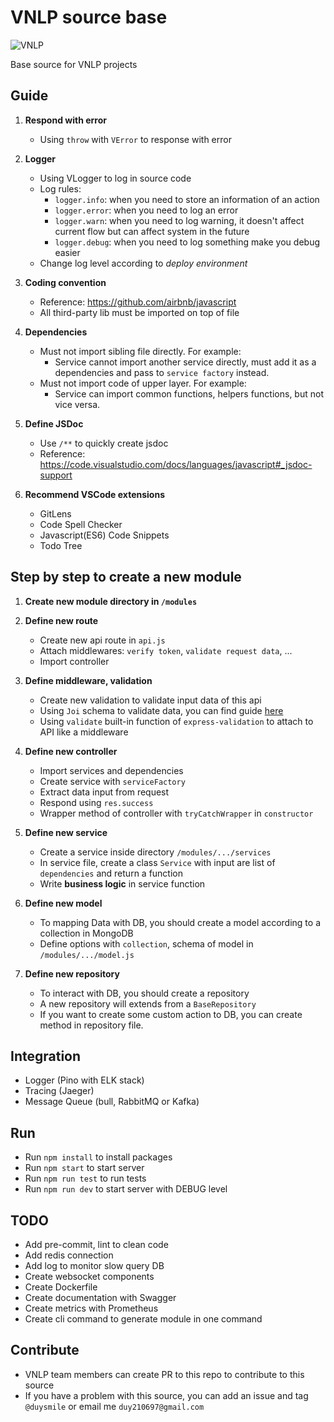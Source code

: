 # VNLP source base
![VNLP](https://img.shields.io/badge/VNLP%20Tech-vnlp.ai-brightgreen)

Base source for VNLP projects


## Guide
1. **Respond with error**
    - Using `throw` with `VError` to response with error

2. **Logger**
    - Using VLogger to log in source code
    - Log rules:
        - `logger.info`: when you need to store an information of an action
        - `logger.error`: when you need to log an error
        - `logger.warn`: when you need to log warning, it doesn't affect current flow but can affect system in the future
        - `logger.debug`: when you need to log something make you debug easier
    - Change log level according to *deploy environment*

3. **Coding convention**
    - Reference: https://github.com/airbnb/javascript
    - All third-party lib must be imported on top of file

4. **Dependencies**
    - Must not import sibling file directly. For example:
        - Service cannot import another service directly, must add it as a dependencies and pass to `service factory` instead.
    - Must not import code of upper layer. For example:
        - Service can import common functions, helpers functions, but not vice versa.

5. **Define JSDoc**
    - Use `/**` to quickly create jsdoc
    - Reference: https://code.visualstudio.com/docs/languages/javascript#_jsdoc-support

6. **Recommend VSCode extensions**
    - GitLens
    - Code Spell Checker
    - Javascript(ES6) Code Snippets
    - Todo Tree

## Step by step to create a new module
1. **Create new module directory in `/modules`**

2. **Define new route**
    - Create new api route in `api.js`
    - Attach middlewares: `verify token`, `validate request data`, ...
    - Import controller

3. **Define middleware, validation**
    - Create new validation to validate input data of this api
    - Using `Joi` schema to validate data, you can find guide [here](https://joi.dev/api/?v=17.4.2)
    - Using `validate` built-in function of `express-validation` to attach to API like a middleware

4. **Define new controller**
    - Import services and dependencies
    - Create service with `serviceFactory`
    - Extract data input from request
    - Respond using `res.success`
    - Wrapper method of controller with `tryCatchWrapper` in `constructor`

5. **Define new service**
    - Create a service inside directory `/modules/.../services`
    - In service file, create a class `Service` with input are list of `dependencies` and return a function
    - Write **business logic** in service function

6. **Define new model**
    - To mapping Data with DB, you should create a model according to a collection in MongoDB
    - Define options with `collection`, schema of model in `/modules/.../model.js`

7. **Define new repository**
    - To interact with DB, you should create a repository
    - A new repository will extends from a `BaseRepository`
    - If you want to create some custom action to DB, you can create method in repository file.


## Integration
- Logger (Pino with ELK stack)
- Tracing (Jaeger)
- Message Queue (bull, RabbitMQ or Kafka)


## Run
- Run `npm install` to install packages
- Run `npm start` to start server
- Run `npm run test` to run tests
- Run `npm run dev` to start server with DEBUG level


## TODO
- Add pre-commit, lint to clean code
- Add redis connection
- Add log to monitor slow query DB
- Create websocket components
- Create Dockerfile
- Create documentation with Swagger
- Create metrics with Prometheus
- Create cli command to generate module in one command


## Contribute
- VNLP team members can create PR to this repo to contribute to this source
- If you have a problem with this source, you can add an issue and tag `@duysmile` or email me `duy210697@gmail.com`
